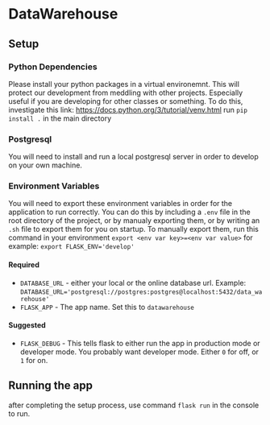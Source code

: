 # DataWarehouse
## Setup 
### Python Dependencies 
Please install your python packages in a virtual environemnt. This will protect our development from meddling with other projects. Especially useful if you are developing for other classes or something. To do this, investigate this link: https://docs.python.org/3/tutorial/venv.html
run `pip install .` in the main directory
### Postgresql
You will need to install and run a local postgresql server in order to develop on your own machine. 
### Environment Variables
You will need to export these environment variables in order for the application to run correctly. You can do this by including a `.env` file in the root directory of the project, or by manualy exporting them, or by writing an `.sh` file to export them for you on startup. 
To manually export them, run this command in your environment
`export <env var key>=<env var value>`
for example:
`export FLASK_ENV='develop'` 
#### Required
* `DATABASE_URL` - either your local or the online database url. Example: `DATABASE_URL='postgresql://postgres:postgres@localhost:5432/data_warehouse'`
* `FLASK_APP` - The app name. Set this to `datawarehouse`
#### Suggested
* `FLASK_DEBUG` - This tells flask to either run the app in production mode or developer mode. You probably want developer mode. Either `0` for off, or `1` for on.


## Running the app
after completing the setup process, use command `flask run` in the console to run. 